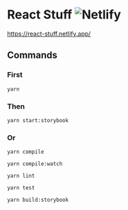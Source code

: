 # React Stuff ![Netlify](https://img.shields.io/netlify/84a47c5b-65a8-4a7e-a549-02a849bc1bf5)

https://react-stuff.netlify.app/

## Commands

### First

```
yarn
```

### Then

```
yarn start:storybook
```

### Or

```
yarn compile
```

```
yarn compile:watch
```

```
yarn lint
```

```
yarn test
```

```
yarn build:storybook
```
